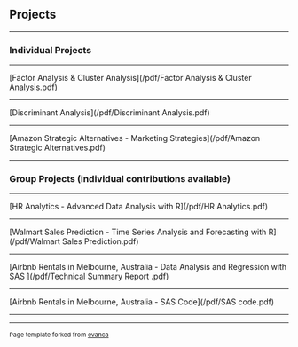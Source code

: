 ## Projects

---

### Individual Projects 

---
[Factor Analysis & Cluster Analysis](/pdf/Factor Analysis & Cluster Analysis.pdf)


---
[Discriminant Analysis](/pdf/Discriminant Analysis.pdf)


---
[Amazon Strategic Alternatives - Marketing Strategies](/pdf/Amazon Strategic Alternatives.pdf)


---

### Group Projects (individual contributions available)

---
[HR Analytics - Advanced Data Analysis with R](/pdf/HR Analytics.pdf)


---
[Walmart Sales Prediction - Time Series Analysis and Forecasting with R](/pdf/Walmart Sales Prediction.pdf)


---
[Airbnb Rentals in Melbourne, Australia - Data Analysis and Regression with SAS ](/pdf/Technical Summary Report .pdf)

---
[Airbnb Rentals in Melbourne, Australia - SAS Code](/pdf/SAS code.pdf)

---




---
<p style="font-size:11px">Page template forked from <a href="https://github.com/evanca/quick-portfolio">evanca</a></p>
<!-- Remove above link if you don't want to attibute -->
